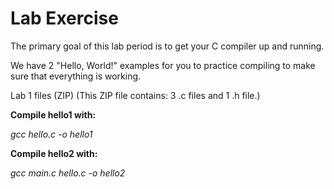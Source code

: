 Lab Exercise
==========================

The primary goal of this lab period is to get your C compiler up and running.

We have 2 "Hello, World!" examples for you to practice compiling to make sure that everything is working.

Lab 1 files (ZIP) (This ZIP file contains: 3 .c files and 1 .h file.)

**Compile hello1 with:**

*gcc hello.c -o hello1*

**Compile hello2 with:**

*gcc main.c hello.c -o hello2*